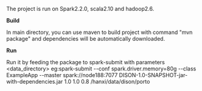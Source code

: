 The project is run on Spark2.2.0, scala2.10 and hadoop2.6.

**Build** 

In main directory, you can use maven to build project with command "mvn package" and dependencies will be automatically downloaded.



**Run**

Run it by feeding the package to spark-submit with parameters <trajectory number rate>  <sample rate><threshold limit> <data_directory>
eg:spark-submit --conf spark.driver.memory=80g --class ExampleApp --master spark://node188:7077 DISON-1.0-SNAPSHOT-jar-with-dependencies.jar 1.0 1.0 0.8 /hanxi/data/dison/porto
